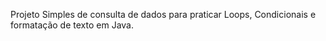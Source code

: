 Projeto Simples de consulta de dados para praticar Loops, Condicionais e formatação de texto em Java.
